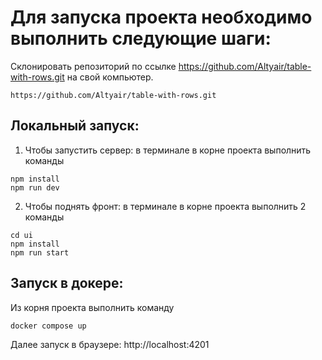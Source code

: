 # Для запуска проекта необходимо выполнить следующие шаги:


Склонировать репозиторий по ссылке https://github.com/Altyair/table-with-rows.git на свой компьютер.
```
https://github.com/Altyair/table-with-rows.git
```

## Локальный запуск:

1. Чтобы запустить сервер: в терминале в корне проекта выполнить команды
```
npm install
npm run dev
```

2. Чтобы поднять фронт: в терминале в корне проекта выполнить 2 команды
```
cd ui
npm install
npm run start
```

## Запуск в докере:

Из корня проекта выполнить команду
```
docker compose up
```

Далее запуск в браузере: http://localhost:4201
